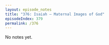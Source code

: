 ```yaml
---
layout: episode_notes
title: "376: Isaiah — Maternal Images of God"
episodeIndex: 379
permalink: /376
---
```

No notes yet.
